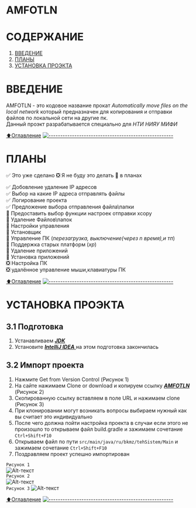 AMFOTLN 
==========
# СОДЕРЖАНИЕ
1. [ВВЕДЕНИЕ](#ВВЕДЕНИЕ)
1. [ПЛАНЫ](#ПЛАНЫ)
1. [УСТАНОВКА ПРОЭКТА](#Установка-проекта)


# ВВЕДЕНИЕ

AMFOTLN - это кодовое название прокат *Automatically move files on the local network* который предназначен для копирования 
и отправки файлов по локальной сети на другие пк.   
Данный проэкт разрабатывается специально для *НТИ НИЯУ МИФИ*
        
[:arrow_up:Оглавление](#Оглавление)
[![-----------------------------------------------------](https://raw.githubusercontent.com/andreasbm/readme/master/assets/lines/colored.png)](#table-of-contents)
# ПЛАНЫ
:white_check_mark: Это уже сделано :negative_squared_cross_mark: Я не буду это делать :black_square_button: в планах    
        
            
:white_check_mark: Добовление удаление IP адресов    
:white_check_mark: Выбор на какие IP адреса отправлять файлы  
:white_check_mark: Логирование проекта  
:white_check_mark: Предложение выбора отправления файла\папки   
:black_square_button: Предоставить выбор функции настроек отправки xcopy    
:black_square_button: Удаление Файлов\папок     
:black_square_button: Настройки управления                  
:black_square_button: Установщик            
:black_square_button: Управление ПК  (*перезагрузка, выключение(через n время),и тп*)       
:black_square_button: Поддержка старых платформ (*xp*)      
:black_square_button: Удаление приложений    
:black_square_button: Установка приложений      
:negative_squared_cross_mark: Настройка ПК  
:negative_squared_cross_mark: удалённое управление мыши,клавиатуры ПК   
        
[:arrow_up:Оглавление](#Оглавление)
[![-----------------------------------------------------](https://raw.githubusercontent.com/andreasbm/readme/master/assets/lines/colored.png)](#table-of-contents)
# УСТАНОВКА ПРОЭКТА
## 3.1 Подготовка
1. Устанавливаем [***JDK***](https://www.oracle.com/java/technologies/javase-jdk8-downloads.html)
1. Установите [***IntelliJ IDEA*** ](https://www.jetbrains.com/idea/)
на этом подготовка закончилась
## 3.2 Импорт проекта

1. Нажмите Get from Version Control (Рисунок 1)
1. На сайте нажимаем Clone or download и копируем ссылку [***AMFOTLN***](https://github.com/bkmzli1/AMFOTLN) (Рисунок 2)
1. Скопированную ссылку вставляем в поле URL и нажимаем clone (Рисунок 3)
1. При клонировании могут возникать вопросы выбираем нужный как вы считает это индивидуально
1. После чего должна пойти настройка проекта в случаи если этого не произошло то открываем файл build.gradle и зажимаем сочетание ```Ctrl+Shift+F10```
1. Открываем файл по пути ```src/main/java/ru/bkmz/tehSistem/Main``` и зажимаем сочетание ```Ctrl+Shift+F10```
1. Поздравляем проект успешно импортирован  
        
```Рисунок 1```         
![Alt-текст](https://github.com/bkmzli1/AMFOTLN/blob/master/img/1.png?raw=true "Рисунок 1")           
```Рисунок 2```     
![Alt-текст](https://github.com/bkmzli1/AMFOTLN/blob/master/img/2.png?raw=true "Рисунок 2")              
```Рисунок 3```
![Alt-текст](https://github.com/bkmzli1/AMFOTLN/blob/master/img/3.png?raw=true "Рисунок 3")          
        
[:arrow_up:Оглавление](#Оглавление)
[![-----------------------------------------------------](https://raw.githubusercontent.com/andreasbm/readme/master/assets/lines/colored.png)](#table-of-contents)
